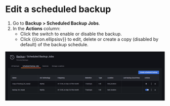 # Edit a scheduled backup

1. Go to **Backup > Scheduled Backup Jobs**.
2. In the **Actions** column:
    - Click the switch <i class="uil uil-toggle-on"></i> to enable or disable the backup.
    - Click {{icon.ellipsisv}} to edit, delete or create a copy (disabled by default) of the backup schedule.

 ![!](../../_images/PMM_Backup_Management_Scheduled_Backups_Copy.png)
